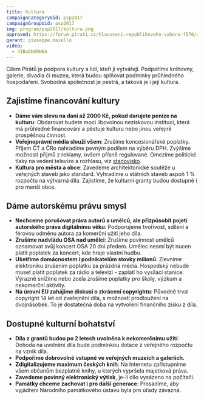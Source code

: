 ```yaml
---
title: Kultura
campaignCategoryUid: psp2017
campaignGroupUid: psp2017
img: program/psp2017/kultura.png
approved: https://forum.pirati.cz/hlasovani-republikoveho-vyboru-f578/rv-25-2016-program-2017-kultura-r-h-3-k-t36941.html
garant: giuseppe.maiello
videa:
  - 4IBuObU9H6A
---
```


Cílem Pirátů je podpora kultury a lidí, kteří ji vytvářejí. Podpoříme knihovny, galerie, divadla či muzea, která budou splňovat podmínky průhledného hospodaření. Svobodná společnost je pestrá, a taková je i její kultura.


## Zajistíme financování kultury

- **Dáme vám slevu na dani až 2000 Kč, pokud darujete peníze na kulturu**: Obdarovat budete moci libovolnou neziskovou instituci, která má průhledné financování a pěstuje kulturu nebo jinou veřejně prospěšnou činnost.
- **Veřejnoprávní média slouží všem**: Zrušíme koncesionářské poplatky. Příjem ČT a ČRo nahradíme pevným podílem na výběru DPH. Zvýšíme možnosti příjmů z reklamy, ovšem přísně regulované. Omezíme politické tlaky na vedení televize a rozhlasu, viz [stanovisko](https://www.pirati.cz/tiskove-zpravy/novela-zakona-o-ct.html).
- **Kultura pro města a obce**: Zavedeme architektonické soutěže u veřejných staveb jako standard. Vyhradíme u státních staveb aspoň 1 % rozpočtu na výtvarná díla. Zajistíme, že kulturní granty budou dostupné i pro menší obce.

## Dáme autorskému právu smysl

- **Nechceme porušovat práva autorů a umělců, ale přizpůsobit pojetí autorského práva digitálnímu věku**: Podporujeme tvořivost, sdílení a férovou odměnu autora za komerční užití jeho díla.
- **Zrušíme nadvládu OSA nad umělci**: Zrušíme povinnost umělců oznamovat svůj koncert OSA 20 dní předem. Umělec nesmí být nucen platit poplatek za koncert, kde hraje vlastní hudbu.
- **Ušetříme domácnostem i podnikatelům stovky milionů**: Zlevníme elektroniku zrušením poplatku za prázdná média. Hospodský nebude muset platit poplatek za rádio a televizi - zaplatí ho vysílací stanice. Výrazně snížíme nebo zcela zrušíme poplatky pro školy, výzkum a nekomerční aktivity.
- **Na úrovni EU zahájíme diskusi o zkrácení copyrightu**: Původně trval copyright 14 let od zveřejnění díla, s možností prodloužení na dvojnásobek. To je dostatečná doba na vytvoření finančního zisku z díla.

## Dostupné kulturní bohatství

- **Díla z grantů budou po 2 letech uvolněna k nekomerčnímu užití**: Dohoda na uvolnění díla bude podmínkou dotace z veřejného rozpočtu na vznik díla.
- **Podpoříme dobrovolné vstupné ve veřejných muzeích a galeriích.**
- **Zdigitalizujeme maximum českých knih**: Na Internetu zpřístupníme všem
  občanům bezplatně knihy, u kterých vypršela majetková práva.
- **Zavedeme povinný elektronický výtisk**, je-li dílo vysázeno na počítači.
- **Památky chceme zachovat i pro další generace**: Prosadíme, aby vyjádření Národního památkového ústavu byla pro úřady závazná.
